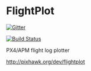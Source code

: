 FlightPlot
==========

[![Gitter](https://badges.gitter.im/Join%20Chat.svg)](https://gitter.im/DrTon/FlightPlot?utm_source=badge&utm_medium=badge&utm_campaign=pr-badge&utm_content=badge)

[![Build Status](http://ec2.antener.name:8080/jenkins/buildStatus/icon?job=FlightPlot)](http://ec2.antener.name:8080/jenkins/job/FlightPlot/)

PX4/APM flight log plotter

http://pixhawk.org/dev/flightplot
